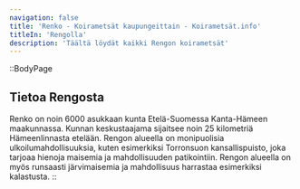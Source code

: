 ```yaml
---
navigation: false
title: 'Renko - Koirametsät kaupungeittain - Koirametsät.info'
titleIn: 'Rengolla'
description: 'Täältä löydät kaikki Rengon koirametsät'
---
```


::BodyPage
## Tietoa Rengosta
Renko on noin 6000 asukkaan kunta Etelä-Suomessa Kanta-Hämeen maakunnassa. Kunnan keskustaajama sijaitsee noin 25 kilometriä Hämeenlinnasta etelään. Rengon alueella on monipuolisia ulkoilumahdollisuuksia, kuten esimerkiksi Torronsuon kansallispuisto, joka tarjoaa hienoja maisemia ja mahdollisuuden patikointiin. Rengon alueella on myös runsaasti järvimaisemia ja mahdollisuus harrastaa esimerkiksi kalastusta.
::